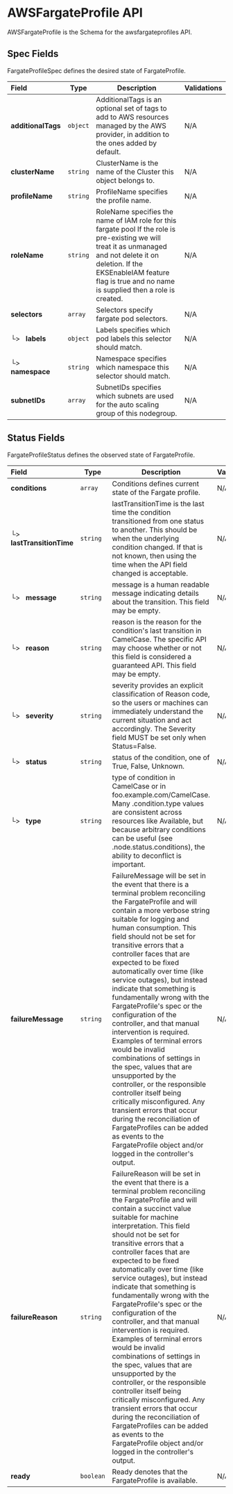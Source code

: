 # AWSFargateProfile API

AWSFargateProfile is the Schema for the awsfargateprofiles API.

## Spec Fields

FargateProfileSpec defines the desired state of FargateProfile.

| Field | Type | Description | Validations |
|:---|---|---|---|
|  **additionalTags** | `object` | AdditionalTags is an optional set of tags to add to AWS resources managed by the AWS provider, in addition to the ones added by default. | N/A |
|  **clusterName** | `string` | ClusterName is the name of the Cluster this object belongs to. | N/A |
|  **profileName** | `string` | ProfileName specifies the profile name. | N/A |
|  **roleName** | `string` | RoleName specifies the name of IAM role for this fargate pool If the role is pre-existing we will treat it as unmanaged and not delete it on deletion. If the EKSEnableIAM feature flag is true and no name is supplied then a role is created. | N/A |
|  **selectors** | `array` | Selectors specify fargate pod selectors. | N/A |
| └>&nbsp;&nbsp; **labels** | `object` | Labels specifies which pod labels this selector should match. | N/A |
| └>&nbsp;&nbsp; **namespace** | `string` | Namespace specifies which namespace this selector should match. | N/A |
|  **subnetIDs** | `array` | SubnetIDs specifies which subnets are used for the auto scaling group of this nodegroup. | N/A |
## Status Fields

FargateProfileStatus defines the observed state of FargateProfile.

| Field | Type | Description | Validations |
|:---|---|---|---|
|  **conditions** | `array` | Conditions defines current state of the Fargate profile. | N/A |
| └>&nbsp;&nbsp; **lastTransitionTime** | `string` | lastTransitionTime is the last time the condition transitioned from one status to another. This should be when the underlying condition changed. If that is not known, then using the time when the API field changed is acceptable. | N/A |
| └>&nbsp;&nbsp; **message** | `string` | message is a human readable message indicating details about the transition. This field may be empty. | N/A |
| └>&nbsp;&nbsp; **reason** | `string` | reason is the reason for the condition's last transition in CamelCase. The specific API may choose whether or not this field is considered a guaranteed API. This field may be empty. | N/A |
| └>&nbsp;&nbsp; **severity** | `string` | severity provides an explicit classification of Reason code, so the users or machines can immediately understand the current situation and act accordingly. The Severity field MUST be set only when Status=False. | N/A |
| └>&nbsp;&nbsp; **status** | `string` | status of the condition, one of True, False, Unknown. | N/A |
| └>&nbsp;&nbsp; **type** | `string` | type of condition in CamelCase or in foo.example.com/CamelCase. Many .condition.type values are consistent across resources like Available, but because arbitrary conditions can be useful (see .node.status.conditions), the ability to deconflict is important. | N/A |
|  **failureMessage** | `string` | FailureMessage will be set in the event that there is a terminal problem reconciling the FargateProfile and will contain a more verbose string suitable for logging and human consumption. This field should not be set for transitive errors that a controller faces that are expected to be fixed automatically over time (like service outages), but instead indicate that something is fundamentally wrong with the FargateProfile's spec or the configuration of the controller, and that manual intervention is required. Examples of terminal errors would be invalid combinations of settings in the spec, values that are unsupported by the controller, or the responsible controller itself being critically misconfigured. Any transient errors that occur during the reconciliation of FargateProfiles can be added as events to the FargateProfile object and/or logged in the controller's output. | N/A |
|  **failureReason** | `string` | FailureReason will be set in the event that there is a terminal problem reconciling the FargateProfile and will contain a succinct value suitable for machine interpretation. This field should not be set for transitive errors that a controller faces that are expected to be fixed automatically over time (like service outages), but instead indicate that something is fundamentally wrong with the FargateProfile's spec or the configuration of the controller, and that manual intervention is required. Examples of terminal errors would be invalid combinations of settings in the spec, values that are unsupported by the controller, or the responsible controller itself being critically misconfigured. Any transient errors that occur during the reconciliation of FargateProfiles can be added as events to the FargateProfile object and/or logged in the controller's output. | N/A |
|  **ready** | `boolean` | Ready denotes that the FargateProfile is available. | N/A |
